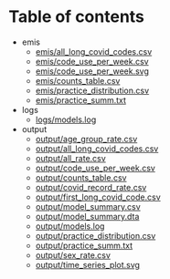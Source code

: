 # Table of contents

* emis
  * [emis/all_long_covid_codes.csv](emis/all_long_covid_codes.csv)
  * [emis/code_use_per_week.csv](emis/code_use_per_week.csv)
  * [emis/code_use_per_week.svg](emis/code_use_per_week.svg)
  * [emis/counts_table.csv](emis/counts_table.csv)
  * [emis/practice_distribution.csv](emis/practice_distribution.csv)
  * [emis/practice_summ.txt](emis/practice_summ.txt)
* logs
  * [logs/models.log](logs/models.log)
* output
  * [output/age_group_rate.csv](output/age_group_rate.csv)
  * [output/all_long_covid_codes.csv](output/all_long_covid_codes.csv)
  * [output/all_rate.csv](output/all_rate.csv)
  * [output/code_use_per_week.csv](output/code_use_per_week.csv)
  * [output/counts_table.csv](output/counts_table.csv)
  * [output/covid_record_rate.csv](output/covid_record_rate.csv)
  * [output/first_long_covid_code.csv](output/first_long_covid_code.csv)
  * [output/model_summary.csv](output/model_summary.csv)
  * [output/model_summary.dta](output/model_summary.dta)
  * [output/models.log](output/models.log)
  * [output/practice_distribution.csv](output/practice_distribution.csv)
  * [output/practice_summ.txt](output/practice_summ.txt)
  * [output/sex_rate.csv](output/sex_rate.csv)
  * [output/time_series_plot.svg](output/time_series_plot.svg)